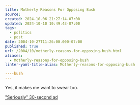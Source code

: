 ```yaml
---
title: Motherly Reasons For Opposing Bush
source: 
created: 2024-10-06 21:27:14-07:00
updated: 2024-10-10 10:49:43-07:00
tags:
  - politics
  - post
date: 2004-10-27T11:26:00.000-07:00
published: true
url: /2004/10/motherly-reasons-for-opposing-bush.html
aliases:
  - Motherly-reasons-for-opposing-bush
linter-yaml-title-alias: Motherly-reasons-for-opposing-bush

----bush
---
```



Yes, it makes me want to swear too.  
  
["Seriously" 30-second ad](https://www.n3t.net/humor/Seriously.mpg)